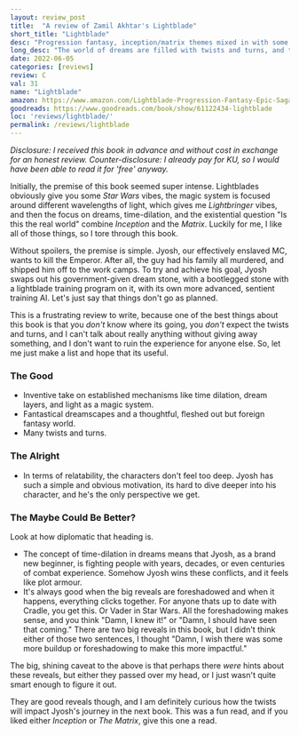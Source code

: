 ```yaml
---
layout: review_post
title:  "A review of Zamil Akhtar's Lightblade"
short_title: "Lightblade"
desc: "Progression fantasy, inception/matrix themes mixed in with some hints of Indo-Persian mythology."
long_desc: "The world of dreams are filled with twists and turns, and the plot of this book is no exception. Add in a light based magic system, and it can be pretty fun."
date: 2022-06-05
categories: [reviews]
review: C
val: 31
name: "Lightblade"
amazon: https://www.amazon.com/Lightblade-Progression-Fantasy-Epic-Saga-ebook/dp/B0B1MNYTSB
goodreads: https://www.goodreads.com/book/show/61122434-lightblade
loc: 'reviews/lightblade/'
permalink: /reviews/lightblade
---
```


*Disclosure: I received this book in advance and without cost in exchange for an honest review. Counter-disclosure: I already pay for KU, so I would have been able to read it for 'free' anyway.*

Initially, the premise of this book seemed super intense. Lightblades obviously give you some *Star Wars* vibes, the magic system is focused around different wavelengths of light, which gives me *Lightbringer* vibes, and then the focus on dreams, time-dilation, and the existential question "Is this the real world" combine *Inception* and the *Matrix*. Luckily for me, I like all of those things, so I tore through this book. 

Without spoilers, the premise is simple. Jyosh, our effectively enslaved MC, wants to kill the Emperor. After all, the guy had his family all murdered, and shipped him off to the work camps. To try and achieve his goal, Jyosh swaps out his government-given dream stone, with a bootlegged stone with a lightblade training program on it, with its own more advanced, sentient training AI. Let's just say that things don't go as planned.

This is a frustrating review to write, because one of the best things about this book is that you *don't* know where its going, you *don't* expect the twists and turns, and I can't talk about really anything without giving away something, and I don't want to ruin the experience for anyone else. So, let me just make a list and hope that its useful.

### The Good

* Inventive take on established mechanisms like time dilation, dream layers, and light as a magic system.
* Fantastical dreamscapes and a thoughtful, fleshed out but foreign fantasy world.
* Many twists and turns.

### The Alright

* In terms of relatability, the characters don't feel too deep. Jyosh has such a simple and obvious motivation, its hard to dive deeper into his character, and he's the only perspective we get.

### The Maybe Could Be Better?

Look at how diplomatic that heading is.

* The concept of time-dilation in dreams means that Jyosh, as a brand new beginner, is fighting people with years, decades, or even centuries of combat experience. Somehow Jyosh wins these conflicts, and it feels like plot armour.
* It's always good when the big reveals are foreshadowed and when it happens, everything clicks together. For anyone thats up to date with Cradle, you get this. Or Vader in Star Wars. All the foreshadowing makes sense, and you think "Damn, I knew it!" or "Damn, I should have seen that coming." There are two big reveals in this book, but I didn't think either of those two sentences, I thought "Damn, I wish there was some more buildup or foreshadowing to make this more impactful."

The big, shining caveat to the above is that perhaps there *were* hints about these reveals, but either they passed over my head, or I just wasn't quite smart enough to figure it out.

They are good reveals though, and I am definitely curious how the twists will impact Jyosh's journey in the next book. This was a fun read, and if you liked either *Inception* or *The Matrix*, give this one a read.